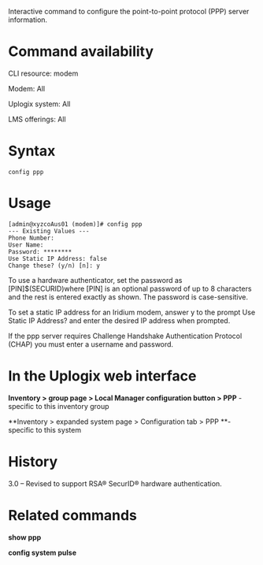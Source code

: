 Interactive command to configure the point-to-point protocol (PPP) server information.

# Command availability 

CLI resource: modem

Modem: All

Uplogix system: All

LMS offerings: All

# Syntax 

```
config ppp
```

# Usage 

```
[admin@xyzcoAus01 (modem)]# config ppp
--- Existing Values ---
Phone Number:
User Name:
Password: ********
Use Static IP Address: false
Change these? (y/n) [n]: y
```

To use a hardware authenticator, set the password as [PIN]$(SECURID)where [PIN] is an optional password of up to 8 characters and the rest is entered exactly as shown. The password is case-sensitive. 

To set a static IP address for an Iridium modem, answer y to the prompt Use Static IP Address? and enter the desired IP address when prompted.

If the ppp server requires Challenge Handshake Authentication Protocol (CHAP) you must enter a username and password.

# In the Uplogix web interface

**Inventory > group page > Local Manager configuration button  > PPP** - specific to this inventory group

**Inventory > expanded system page > Configuration tab > PPP **- specific to this system

# History 

3.0 – Revised to support RSA® SecurID® hardware authentication.

# Related commands 

**show ppp**

**config system pulse**
